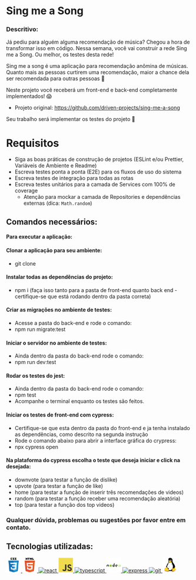 # Sing me a Song

### Descritivo:

Já pediu para alguém alguma recomendação de música? Chegou a hora de transformar isso em código. Nessa semana, você vai construir a rede Sing me a Song. Ou melhor, os testes desta rede!

Sing me a song é uma aplicação para recomendação anômina de músicas. Quanto mais as pessoas curtirem uma recomendação, maior a chance dela ser recomendada para outras pessoas 🙂

Neste projeto você receberá um front-end e back-end completamente implementados! 😱

- Projeto original: https://github.com/driven-projects/sing-me-a-song

Seu trabalho será implementar os testes do projeto 🙂

# Requisitos

- Siga as boas práticas de construção de projetos (ESLint e/ou Prettier, Variáveis de Ambiente e Readme)
- Escreva testes ponta a ponta (E2E) para os fluxos de uso do sistema
- Escreva testes de integração para todas as rotas
- Escreva testes unitários para a camada de Services com 100% de coverage
  - Atenção para mockar a camada de Repositories e dependências externas (dica: `Math.random`)

## Comandos necessários:

#### Para executar a aplicação:

#### Clonar a aplicação para seu ambiente:

- git clone

#### Instalar todas as dependências do projeto:

- npm i (faça isso tanto para a pasta de front-end quanto back end - certifique-se que está rodando dentro da pasta correta)

#### Criar as migrações no ambiente de testes:

- Acesse a pasta do back-end e rode o comando:
- npm run migrate:test

#### Iniciar o servidor no ambiente de testes:

- Ainda dentro da pasta do back-end rode o comando:
- npm run dev:test

#### Rodar os testes do jest:

- Ainda dentro da pasta do back-end rode o comando:
- npm test
- Acompanhe o terminal enquanto os testes são feitos.

#### Iniciar os testes de front-end com cypress:

- Certifique-se que esta dentro da pasta do front-end e ja tenha instalado as dependências, como descrito na segunda instrução
- Rode o comando abaixo para abrir a interface gráfica do crypress:
- npx cypress open

#### Na plataforma do cypress escolha o teste que deseja iniciar e click na desejada:

- downvote (para testar a função de dislike)
- upvote (para testar a função de like)
- home (para testar a função de inserir três recomendações de videos)
- random (para testar a função receber uma recomendação aleatória)
- top (para testar a função dos top videos)

### Qualquer dúvida, problemas ou sugestões por favor entre em contato.

## Tecnologias utilizadas:

<p align="left">
  <a href="https://www.w3schools.com/css/" target="_blank"> <img src="https://raw.githubusercontent.com/devicons/devicon/master/icons/css3/css3-original-wordmark.svg" alt="css3" width="40" height="40"/> </a> 
  <a href="https://www.w3.org/html/" target="_blank"> <img src="https://raw.githubusercontent.com/devicons/devicon/master/icons/html5/html5-original-wordmark.svg" alt="html5" width="40" height="40"/> </a> 
  <a href="https://www.postgresql.org/" target="_blank"> <img src="https://icongr.am/devicon/react-original.svg?size=128&color=currentColor" alt="react" width="40" height="40"/> </a> 
  <a href="https://developer.mozilla.org/en-US/docs/Web/JavaScript" target="_blank"> <img src="https://raw.githubusercontent.com/devicons/devicon/master/icons/javascript/javascript-original.svg" alt="javascript" width="40" height="40"/> </a> 
  <a href="https://expressjs.com/pt-br/" target="_blank"> <img src="https://icongr.am/devicon/typescript-original.svg?size=128&color=currentColor" alt="typescript" width="40" height="40"/> </a> 
  <a href="https://nodejs.org" target="_blank"> <img src="https://raw.githubusercontent.com/devicons/devicon/master/icons/nodejs/nodejs-original-wordmark.svg" alt="nodejs" width="40" height="40"/> </a> 
  <a href="https://expressjs.com/pt-br/" target="_blank"> <img src="https://icongr.am/devicon/express-original-wordmark.svg?size=128&color=currentColor" alt="express" width="40" height="40"/> </a> 
  <a href="https://git-scm.com/" target="_blank"> <img src="https://www.vectorlogo.zone/logos/git-scm/git-scm-icon.svg" alt="git" width="40" height="40"/> </a>
  <a href="https://www.linux.org/" target="_blank"> <img src="https://raw.githubusercontent.com/devicons/devicon/master/icons/linux/linux-original.svg" alt="linux" width="40" height="40"/> </a> 
</p>
